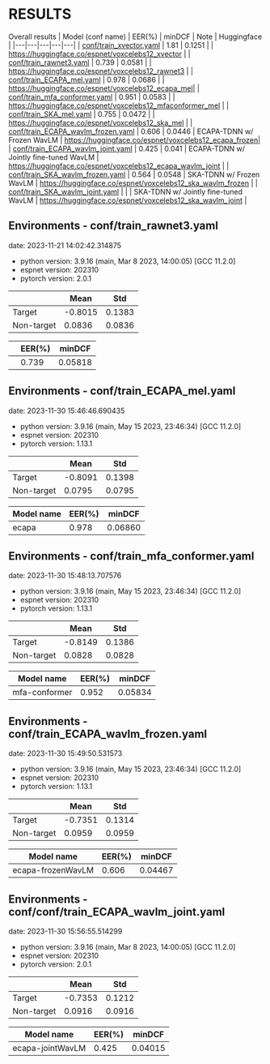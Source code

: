 # RESULTS

Overall results
| Model (conf name) | EER(%) | minDCF | Note | Huggingface |
|---|---|---|---|---|
| [conf/train_xvector.yaml](conf/train_xvector.yaml) | 1.81 | 0.1251 | | https://huggingface.co/espnet/voxcelebs12_xvector |
| [conf/train_rawnet3.yaml](conf/train_rawnet3.yaml) | 0.739 | 0.0581 | | https://huggingface.co/espnet/voxcelebs12_rawnet3 |
| [conf/train_ECAPA_mel.yaml](conf/train_ECAPA_mel.yaml) | 0.978 | 0.0686 | | https://huggingface.co/espnet/voxcelebs12_ecapa_mel|
| [conf/train_mfa_conformer.yaml](conf/train_mfa_conformer.yaml) | 0.951 | 0.0583 | | https://huggingface.co/espnet/voxcelebs12_mfaconformer_mel |
| [conf/train_SKA_mel.yaml](conf/train_SKA_mel.yaml) | 0.755 | 0.0472 | | https://huggingface.co/espnet/voxcelebs12_ska_mel |
| [conf/train_ECAPA_wavlm_frozen.yaml](conf/train_ECAPA_wavlm_frozen.yaml) | 0.606 | 0.0446 | ECAPA-TDNN w/ Frozen WavLM | https://huggingface.co/espnet/voxcelebs12_ecapa_frozen|
| [conf/train_ECAPA_wavlm_joint.yaml](conf/train_ECAPA_wavlm_joint.yaml) | 0.425 | 0.041 | ECAPA-TDNN w/ Jointly fine-tuned WavLM | https://huggingface.co/espnet/voxcelebs12_ecapa_wavlm_joint |
| [conf/train_SKA_wavlm_frozen.yaml](conf/train_SKA_wavlm_frozen.yaml) | 0.564 | 0.0548 | SKA-TDNN w/ Frozen WavLM | https://huggingface.co/espnet/voxcelebs12_ska_wavlm_frozen |
| [conf/train_SKA_wavlm_joint.yaml](conf/train_SKA_wavlm_joint.yaml) |  |  | SKA-TDNN w/ Jointly fine-tuned WavLM | https://huggingface.co/espnet/voxcelebs12_ska_wavlm_joint |

## Environments - conf/train_rawnet3.yaml
date: 2023-11-21 14:02:42.314875

- python version: 3.9.16 (main, Mar  8 2023, 14:00:05)  [GCC 11.2.0]
- espnet version: 202310
- pytorch version: 2.0.1

| | Mean | Std |
|---|---|---|
| Target | -0.8015 | 0.1383 |
| Non-target | 0.0836 | 0.0836 |

| | EER(%) | minDCF |
|---|---|---|
|  | 0.739 | 0.05818 |%

## Environments - conf/train_ECAPA_mel.yaml
date: 2023-11-30 15:46:46.690435

- python version: 3.9.16 (main, May 15 2023, 23:46:34)  [GCC 11.2.0]
- espnet version: 202310
- pytorch version: 1.13.1

| | Mean | Std |
|---|---|---|
| Target | -0.8091 | 0.1398 |
| Non-target | 0.0795 | 0.0795 |

| Model name | EER(%) | minDCF |
|---|---|---|
| ecapa | 0.978 | 0.06860 |

## Environments - conf/train_mfa_conformer.yaml
date: 2023-11-30 15:48:13.707576

- python version: 3.9.16 (main, May 15 2023, 23:46:34)  [GCC 11.2.0]
- espnet version: 202310
- pytorch version: 1.13.1

| | Mean | Std |
|---|---|---|
| Target | -0.8149 | 0.1386 |
| Non-target | 0.0828 | 0.0828 |

| Model name | EER(%) | minDCF |
|---|---|---|
| mfa-conformer | 0.952 | 0.05834 |

## Environments - conf/train_ECAPA_wavlm_frozen.yaml
date: 2023-11-30 15:49:50.531573

- python version: 3.9.16 (main, May 15 2023, 23:46:34)  [GCC 11.2.0]
- espnet version: 202310
- pytorch version: 1.13.1

| | Mean | Std |
|---|---|---|
| Target | -0.7351 | 0.1314 |
| Non-target | 0.0959 | 0.0959 |

| Model name | EER(%) | minDCF |
|---|---|---|
| ecapa-frozenWavLM | 0.606 | 0.04467 |

## Environments - conf/conf/train_ECAPA_wavlm_joint.yaml
date: 2023-11-30 15:56:55.514299

- python version: 3.9.16 (main, Mar  8 2023, 14:00:05)  [GCC 11.2.0]
- espnet version: 202310
- pytorch version: 2.0.1

| | Mean | Std |
|---|---|---|
| Target | -0.7353 | 0.1212 |
| Non-target | 0.0916 | 0.0916 |

| Model name | EER(%) | minDCF |
|---|---|---|
| ecapa-jointWavLM | 0.425 | 0.04015 |
